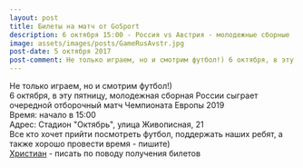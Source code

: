 ```yaml
---
layout: post
title: Билеты на матч от GoSport
description: 6 октября 15:00 - Россия vs Австрия - молодежные сборные
image: assets/images/posts/GameRusAvstr.jpg
post-date: 5 октября 2017
post-comment: Не только играем, но и смотрим футбол!) 6 октября, в эту пятницу, в 15:00 играют команды молодежных сборных России и Австрии по футболу
---
```


Не только играем, но и смотрим футбол!)  
6 октября, в эту пятницу, молодежная сборная России сыграет очередной отборочный матч Чемпионата Европы 2019  
Время: начало в 15:00  
Адрес: Стадион "Октябрь", улица Живописная, 21  
Все кто хочет прийти посмотреть футбол, поддержать наших ребят, а также хорошо провести время - пишите)  
[Христиан](https://vk.com/khrisde) - писать по поводу получения билетов  
